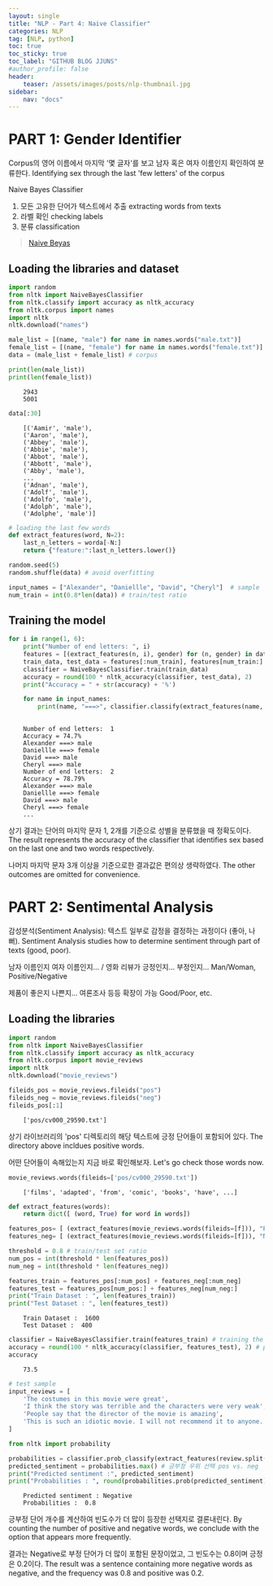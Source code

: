 ```yaml
---
layout: single
title: "NLP - Part 4: Naive Classifier"
categories: NLP
tag: [NLP, python]
toc: true
toc_sticky: true
toc_label: "GITHUB BLOG JJUNS"
#author_profile: false
header:
    teaser: /assets/images/posts/nlp-thumbnail.jpg
sidebar:
    nav: "docs"
---
```


# PART 1: Gender Identifier
Corpus의 영어 이름에서 마지막 '몇 글자'를 보고 남자 혹은 여자 이름인지 확인하여 분류한다. Identifying sex through the last 'few letters' of the corpus

Naive Bayes Classifier
1. 모든 고유한 단어가 텍스트에서 추출 extracting words from texts
2. 라벨 확인 checking labels
3. 분류 classification 

> [Naive Beyas](https://github.com/hchoi256/ai-boot-camp/blob/main/ai/machine-learning/supervised-learning/classification/naive-bayes.md)

## Loading the libraries and dataset
```python
import random
from nltk import NaiveBayesClassifier
from nltk.classify import accuracy as nltk_accuracy
from nltk.corpus import names
import nltk
nltk.download("names")
```


```python
male_list = [(name, "male") for name in names.words("male.txt")]
female_list = [(name, "female") for name in names.words("female.txt")]
data = (male_list + female_list) # corpus

print(len(male_list))
print(len(female_list))
```


        2943
        5001


```python
data[:30]
```


        [('Aamir', 'male'),
        ('Aaron', 'male'),
        ('Abbey', 'male'),
        ('Abbie', 'male'),
        ('Abbot', 'male'),
        ('Abbott', 'male'),
        ('Abby', 'male'),
        ...
        ('Adnan', 'male'),
        ('Adolf', 'male'),
        ('Adolfo', 'male'),
        ('Adolph', 'male'),
        ('Adolphe', 'male')]


```python
# loading the last few words
def extract_features(word, N=2):
    last_n_letters = worda[-N:]
    return {"feature:":last_n_letters.lower()}
```


```python
random.seed(5)
random.shuffle(data) # avoid overfitting
```


```python
input_names = ["Alexander", "Daniellle", "David", "Cheryl"]  # sample
num_train = int(0.8*len(data)) # train/test ratio
```

## Training the model

```python
for i in range(1, 6):
    print("Number of end letters: ", i)
    features = [(extract_features(n, i), gender) for (n, gender) in data]
    train_data, test_data = features[:num_train], features[num_train:]
    classifier = NaiveBayesClassifier.train(train_data)
    accuracy = round(100 * nltk_accuracy(classifier, test_data), 2)
    print("Accuracy = " + str(accuracy) + '%')

    for name in input_names:
        print(name, "===>", classifier.classify(extract_features(name, i)))
    
```


        Number of end letters:  1
        Accuracy = 74.7%
        Alexander ===> male
        Daniellle ===> female
        David ===> male
        Cheryl ===> male
        Number of end letters:  2
        Accuracy = 78.79%
        Alexander ===> male
        Daniellle ===> female
        David ===> male
        Cheryl ===> female
        ...

상기 결과는 단어의 마지막 문자 1, 2개를 기준으로 성별을 분류했을 때 정확도이다. The result represents the accuracy of the classifier that identifies sex based on the last one and two words respectively.

나머지 마지막 문자 3개 이상을 기준으로한 결과값은 편의상 생략하였다. The other outcomes are omitted for convenience.

# PART 2: Sentimental Analysis
감성분석(Sentiment Analysis): 텍스트 일부로 감정을 결정하는 과정이다 (좋아, 나뻐). Sentiment Analysis studies how to determine sentiment through part of texts (good, poor).

남자 이름인지 여자 이름인지... / 영화 리뷰가 긍정인지... 부정인지... Man/Woman, Positive/Negative

제품이 좋은지 나쁜지... 여론조사 등등 확장이 가능 Good/Poor, etc.

## Loading the libraries
```python
import random
from nltk import NaiveBayesClassifier
from nltk.classify import accuracy as nltk_accuracy
from nltk.corpus import movie_reviews
import nltk
nltk.download("movie_reviews")
```

```python
fileids_pos = movie_reviews.fileids("pos")
fileids_neg = movie_reviews.fileids("neg")
fileids_pos[:1]
```

        ['pos/cv000_29590.txt']


상기 라이브러리의 'pos' 디렉토리의 해당 텍스트에 긍정 단어들이 포함되어 있다. The directory above incldues positive words.

어떤 단어들이 속해있는지 지금 바로 확인해보자. Let's go check those words now.

```python
movie_reviews.words(fileids=['pos/cv000_29590.txt'])
```


        ['films', 'adapted', 'from', 'comic', 'books', 'have', ...]


```python
def extract_features(words):
    return dict([ (word, True) for word in words])
```


```python
features_pos= [ (extract_features(movie_reviews.words(fileids=[f])), "Positive") for f in fileids_pos ]
features_neg= [ (extract_features(movie_reviews.words(fileids=[f])), "Negative") for f in fileids_neg ]
```

```python
threshold = 0.8 # train/test set ratio
num_pos = int(threshold * len(features_pos))
num_neg = int(threshold * len(features_neg))

features_train = features_pos[:num_pos] + features_neg[:num_neg]
features_test = features_pos[num_pos:] + features_neg[num_neg:]
print("Train Dataset : ", len(features_train))
print("Test Dataset : ", len(features_test))
```


        Train Dataset :  1600
        Test Dataset :  400


```python
classifier = NaiveBayesClassifier.train(features_train) # training the model
accuracy = round(100 * nltk_accuracy(classifier, features_test), 2) # prediction
accuracy
```

        73.5


```python
# test sample
input_reviews = [
    'The costumes in this movie were great', 
    'I think the story was terrible and the characters were very weak',
    'People say that the director of the movie is amazing', 
    'This is such an idiotic movie. I will not recommend it to anyone.' 
]
```

```python
from nltk import probability

probabilities = classifier.prob_classify(extract_features(review.split()))
predicted_sentiment = probabilities.max() # 긍부정 우위 선택 pos vs. neg
print("Predicted sentiment :", predicted_sentiment)
print("Probabilities : ", round(probabilities.prob(predicted_sentiment), 2))

```

        Predicted sentiment : Negative
        Probabilities :  0.8


긍부정 단어 개수를 계산하여 빈도수가 더 많이 등장한 선택지로 결론내린다. By counting the number of positive and negative words, we conclude with the option that appears more frequently.

결과는 Negative로 부정 단어가 더 많이 포함된 문장이었고, 그 빈도수는 0.8이며 긍정은 0.2이다. The result was a sentence containing more negative words as negative, and the frequency was 0.8 and positive was 0.2.

